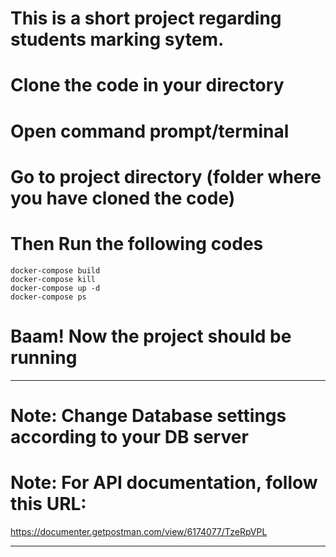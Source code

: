 # This is a short project regarding students marking sytem.

# Clone the code in your directory

# Open command prompt/terminal
# Go to project directory (folder where you have cloned the code)
# Then Run the following codes
	
	docker-compose build
	docker-compose kill
	docker-compose up -d
	docker-compose ps

# Baam! Now the project should be running

*************************************************************
# Note: Change Database settings according to your DB server

# Note: For API documentation, follow this URL:
https://documenter.getpostman.com/view/6174077/TzeRpVPL
*************************************************************


